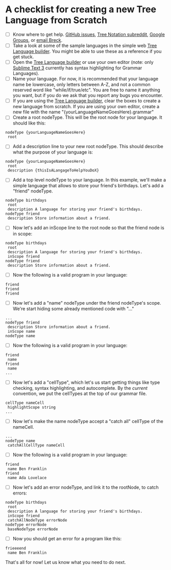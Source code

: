 A checklist for creating a new Tree Language from Scratch
=========================================================

- [ ] Know where to get help. [GitHub issues](https://github.com/breck7/jtree/issues), [Tree Notation subreddit](https://reddit.com/r/treenotation), [Google Groups](mailto:treenotation@googlegroups.com), or [email Breck](mailto:breck7@gmail.com).
- [ ] Take a look at some of the sample languages in the simple web [Tree Language builder](http://treenotation.org/sandbox/build/). You might be able to use these as a reference if you get stuck.
- [ ] Open the [Tree Language builder](http://treenotation.org/sandbox/build/) or use your own editor (note: only [Sublime Text 3](https://www.sublimetext.com/) currently has syntax highlighting for Grammar Languages).
- [ ] Name your language. For now, it is recommended that your language name be lowercase, only letters between A-Z, and not a common reserved word like "while/if/true/etc". You are free to name it anything you want, but if you do we ask that you report any bugs you encounter.
- [ ] If you are using the [Tree Language builder](http://treenotation.org/sandbox/build/), clear the boxes to create a new language from scratch.
If you are using your own editor, create a new file with the name "{yourLanguageNameGoesHere}.grammar"
- [ ] Create a root nodeType. This will be the root node for your language. It should like this:

```
nodeType {yourLanguageNameGoesHere}
 root
```

- [ ] Add a description line to your new root nodeType. This should describe what the purpose of your language is:

```
nodeType {yourLanguageNameGoesHere}
 root
 description {thisIsALangageToHelpYouDoX}
```

- [ ] Add a top level nodeType to your language. In this example, we'll make a simple language that allows to store your friend's birthdays. Let's add a "friend" nodeType.

```
nodeType birthdays
 root
 description A language for storing your friend's birthdays.
nodeType friend
 description Store information about a friend.
```

- [ ] Now let's add an inScope line to the root node so that the friend node is in scope:

```
nodeType birthdays
 root
 description A language for storing your friend's birthdays.
 inScope friend
nodeType friend
 description Store information about a friend.
```

- [ ] Now the following is a valid program in your language:

```
friend
friend
friend
```

- [ ] Now let's add a "name" nodeType under the friend nodeType's scope. We're start hiding some already mentioned code with "..." 

```
...
nodeType friend
 description Store information about a friend.
 inScope name
nodeType name
```

- [ ] Now the following is a valid program in your language:

```
friend
 name
friend
 name
...
```

- [ ] Now let's add a "cellType", which let's us start getting things like type checking, syntax highlighting, and autocomplete. By the *current* convention, we put the cellTypes at the top of our grammar file.

```
cellType nameCell
 highlightScope string
...
```

- [ ] Now let's make the name nodeType accept a "catch all" cellType of the nameCell.

```
...
nodeType name
 catchAllCellType nameCell
```

- [ ] Now the following is a valid program in your language:

```
friend
 name Ben Franklin
friend
 name Ada Lovelace
```

- [ ] Now let's add an error nodeType, and link it to the rootNode, to catch errors:

```
nodeType birthdays
 root
 description A language for storing your friend's birthdays.
 inScope friend
 catchAllNodeType errorNode
nodeType errorNode
 baseNodeType errorNode
```

- [ ] Now you should get an error for a program like this:

```
frieeeend
 name Ben Franklin
```

That's all for now! Let us know what you need to do next.
